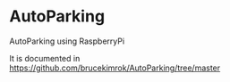 # AutoParking
AutoParking using RaspberryPi

It is documented in https://github.com/brucekimrok/AutoParking/tree/master
